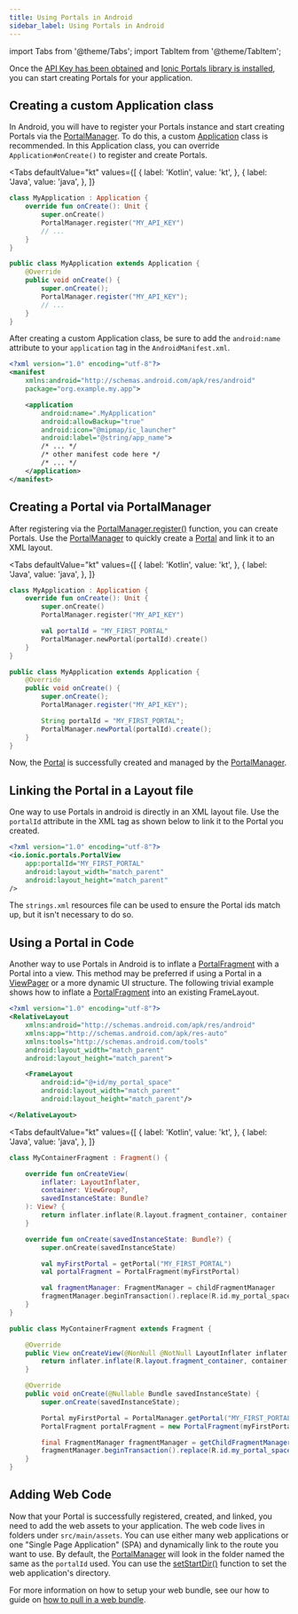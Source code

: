 ```yaml
---
title: Using Portals in Android
sidebar_label: Using Portals in Android
---
```


import Tabs from '@theme/Tabs';
import TabItem from '@theme/TabItem';

Once the [API Key has been obtained](./guide#signup) and [Ionic Portals library is installed](./guide#install), you can start creating Portals for your application.

## Creating a custom Application class

In Android, you will have to register your Portals instance and start creating Portals via the [PortalManager](../reference/android/portal-manager). To do this, a custom [Application](https://developer.android.com/reference/android/app/Application) class is recommended. In this Application class, you can override `Application#onCreate()` to register and create Portals.

<Tabs 
    defaultValue="kt" 
    values={[
        { label: 'Kotlin', value: 'kt', },
        { label: 'Java', value: 'java', },
    ]}
>
<TabItem value="kt">

```kotlin
class MyApplication : Application {
    override fun onCreate(): Unit {
        super.onCreate()
        PortalManager.register("MY_API_KEY")
        // ...
    }
}
```

</TabItem>
<TabItem value="java">

```java
public class MyApplication extends Application {
    @Override
    public void onCreate() {
        super.onCreate();
        PortalManager.register("MY_API_KEY");
        // ...
    }
}
``` 

</TabItem>
</Tabs>

After creating a custom Application class, be sure to add the `android:name` attribute to your `application` tag in the `AndroidManifest.xml`.

```xml
<?xml version="1.0" encoding="utf-8"?>
<manifest
    xmlns:android="http://schemas.android.com/apk/res/android"
    package="org.example.my.app">

    <application
        android:name=".MyApplication"
        android:allowBackup="true"
        android:icon="@mipmap/ic_launcher"
        android:label="@string/app_name">
        /* ... */
        /* other manifest code here */
        /* ... */
    </application>
</manifest>  
```

## Creating a Portal via PortalManager

After registering via the [PortalManager.register()](../reference/android/portal-manager#register) function, you can create Portals. Use the [PortalManager](../reference/android/portal-manager) to quickly create a [Portal](../reference/android/portal) and link it to an XML layout.

<Tabs 
    defaultValue="kt" 
    values={[
        { label: 'Kotlin', value: 'kt', },
        { label: 'Java', value: 'java', },
    ]}
>
<TabItem value="kt">

```kotlin
class MyApplication : Application {
    override fun onCreate(): Unit {
        super.onCreate()
        PortalManager.register("MY_API_KEY")

        val portalId = "MY_FIRST_PORTAL"
        PortalManager.newPortal(portalId).create()
    }
}
```

</TabItem>
<TabItem value="java">

```java
public class MyApplication extends Application {
    @Override
    public void onCreate() {
        super.onCreate();
        PortalManager.register("MY_API_KEY");

        String portalId = "MY_FIRST_PORTAL";
        PortalManager.newPortal(portalId).create();
    }
}
``` 

</TabItem>
</Tabs>

Now, the [Portal](../reference/android/portal) is successfully created and managed by the [PortalManager](../reference/android/portal-manager).

## Linking the Portal in a Layout file

One way to use Portals in android is directly in an XML layout file. Use the `portalId` attribute in the XML tag as shown below to link it to the Portal you created.

```xml
<?xml version="1.0" encoding="utf-8"?>
<io.ionic.portals.PortalView
    app:portalId="MY_FIRST_PORTAL"
    android:layout_width="match_parent"
    android:layout_height="match_parent"
/>
```

The `strings.xml` resources file can be used to ensure the Portal ids match up, but it isn't necessary to do so.

## Using a Portal in Code

Another way to use Portals in Android is to inflate a [PortalFragment](../reference/android/portal-fragment) with a Portal into a view. This method may be preferred if using a Portal in a [ViewPager](https://developer.android.com/training/animation/screen-slide-2) or a more dynamic UI structure. The following trivial example shows how to inflate a [PortalFragment](../reference/android/portal-fragment) into an existing FrameLayout.

```xml title=fragment_container.xml
<?xml version="1.0" encoding="utf-8"?>
<RelativeLayout
    xmlns:android="http://schemas.android.com/apk/res/android"
    xmlns:app="http://schemas.android.com/apk/res-auto"
    xmlns:tools="http://schemas.android.com/tools"
    android:layout_width="match_parent"
    android:layout_height="match_parent">

    <FrameLayout
        android:id="@+id/my_portal_space"
        android:layout_width="match_parent"
        android:layout_height="match_parent"/>

</RelativeLayout>
```

<Tabs
    defaultValue="kt"
    values={[
        { label: 'Kotlin', value: 'kt', },
        { label: 'Java', value: 'java', },
    ]}
>
<TabItem value="kt">

```kotlin
class MyContainerFragment : Fragment() {

    override fun onCreateView(
        inflater: LayoutInflater,
        container: ViewGroup?,
        savedInstanceState: Bundle?
    ): View? {
        return inflater.inflate(R.layout.fragment_container, container, false)
    }

    override fun onCreate(savedInstanceState: Bundle?) {
        super.onCreate(savedInstanceState)

        val myFirstPortal = getPortal("MY_FIRST_PORTAL")
        val portalFragment = PortalFragment(myFirstPortal)

        val fragmentManager: FragmentManager = childFragmentManager
        fragmentManager.beginTransaction().replace(R.id.my_portal_space, portalFragment).commit()
    }
}
```

</TabItem>
<TabItem value="java">

```java
public class MyContainerFragment extends Fragment {

    @Override
    public View onCreateView(@NonNull @NotNull LayoutInflater inflater, @Nullable ViewGroup container, @Nullable Bundle savedInstanceState) {
        return inflater.inflate(R.layout.fragment_container, container, false);
    }

    @Override
    public void onCreate(@Nullable Bundle savedInstanceState) {
        super.onCreate(savedInstanceState);

        Portal myFirstPortal = PortalManager.getPortal("MY_FIRST_PORTAL");
        PortalFragment portalFragment = new PortalFragment(myFirstPortal);

        final FragmentManager fragmentManager = getChildFragmentManager();
        fragmentManager.beginTransaction().replace(R.id.my_portal_space, portalFragment).commit();
    }
}
```

</TabItem>
</Tabs>

## Adding Web Code

Now that your Portal is successfully registered, created, and linked, you need to add the web assets to your application. The web code lives in folders under `src/main/assets`. You can use either many web applications or one "Single Page Application" (SPA) and dynamically link to the route you want to use. By default, the [PortalManager](../reference/android/portal-manager) will look in the folder named the same as the `portalId` used. You can use the [setStartDir()](../reference/android/portal-builder#setStartDir) function to set the web application's directory.

For more information on how to setup your web bundle, see our how to guide on [how to pull in a web bundle](../how-to/pull-in-web-bundle).
